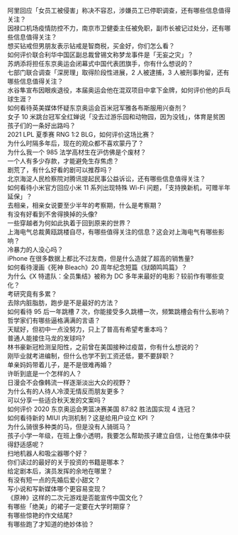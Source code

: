 阿里回应「女员工被侵害」称决不容忍，涉嫌员工已停职调查，还有哪些信息值得关注？  
因禄口机场疫情防控不力，南京市卫健委主任被免职，副市长被记过处分，还有哪些信息值得关注？  
想买钻戒但男朋友表示钻戒是智商税，买金好，你们怎么看？  
如何评价联合利华中国区副总裁曾锡文称梦龙事件是「无妄之灾」？  
苏炳添将担任东京奥运会闭幕式中国代表团旗手，你有什么想说的？  
七部门联合调查「深房理」取得阶段性进展，2 人被逮捕，3 人被刑事拘留，还有哪些信息值得关注？  
水谷隼宣布因眼疾退役，本届奥运会他在混双项目中拿下金牌，如何评价他的乒乓球生涯？  
如何看待英美媒体怀疑东京奥运会百米冠军雅各布斯服用兴奋剂？  
女子 10 米跳台冠军全红婵说「没去过游乐园和动物园，因为没钱」，体育是贫困孩子们的一条好出路吗？  
2021 LPL 夏季赛 RNG 1:2 BLG，如何评价这场比赛？  
为什么时隔多年后，现在的观众都不喜欢蒙丹了？  
为什么我一个 985 法学高材生在沪仿佛是个废材？  
一个人有多少存款，才能避免生存焦虑？  
剧荒了，有什么好看的剧可以推荐吗？  
北京海淀人民检察院对腾讯提起民事公益诉讼，还有哪些信息值得关注？  
如何看待小米官方回应小米 11 系列出现特殊 Wi-Fi 问题，「支持换新机，可赠半年延保」？  
去相亲，相亲女说要至少半年的考察期，什么是考察期？  
有没有好看到不舍得换掉的头像?  
一些穿越者为何如此执着于回到原来的世界？  
上海电气总裁黄瓯跳楼自尽，有哪些值得关注的信息？这会对上海电气有哪些影响？  
冷暴力的人没心吗？  
iPhone 在很多数据上都比不过友商，但是什么造就了超高的销售量?  
如何看待漫画《死神 Bleach》20 周年纪念短篇《狱頣鸣鸣篇》？  
为什么《X 特遣队：全员集结》被称为 DC 多年来最好的电影？较前作有哪些变化？  
考研究竟有多累？  
去除内脏脂肪，跑步是不是最好的方法？  
如何看待 95 后一年跳槽 7 次，你能接受多久跳槽一次，频繁跳槽会有什么影响？  
哲学家们有哪些逼格满满的言语？  
天赋好，但初中一点没努力，只上了普高有希望考重本吗？  
普通人能接住马龙的发球吗?  
林书豪新冠检测呈阳性，之前曾在美国接种过疫苗，你有什么想说的？  
刚毕业就考进编制，但什么也学不到工资还低，要不要辞职？  
单亲妈妈带着儿子，是不是很难再婚？  
许昕到底是一个怎样的人？  
日漫会不会像韩流一样逐渐淡出大众的视野？  
为什么有的人待人冷漠无情反而朋友更多？  
可以分享一些适合秋天发的文案吗？  
如何评价 2020 东京奥运会男篮决赛美国 87:82 胜法国实现 4 连冠？  
如何看待新的 MIUI 内测机制？这是给用户设立 KPI ？  
为什么骑很多种类的马，但是没有人骑斑马？  
孩子小学一年级，在班上像小透明，我要怎么帮助孩子建立自信，让他在集体中获得舒适感呢？  
扫地机器人和吸尘器哪个好？  
你们读过的最好的关于投资的书籍是哪本？  
给定剧本后，演员发挥的余地在哪里？  
有没有短一点的先婚后爱小甜文？  
写小说和写新媒体哪个更容易变现？  
《原神》这样的二次元游戏是否能宣传中国文化？  
有哪些「绝美」的裙子一定要在大学时期穿？  
有哪些惊艳的作文结尾?  
有哪些跑了才知道的绝妙体验？  
